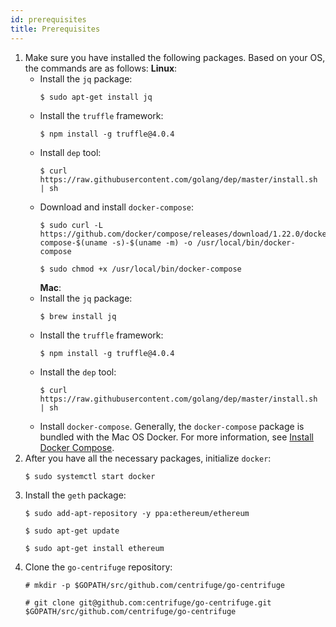 ```yaml
---
id: prerequisites
title: Prerequisites
---
```

 1. Make sure you have installed the following packages. Based on your OS, the commands are as follows:
      **Linux**:
     * Install the `jq` package:
         ```
        $ sudo apt-get install jq
        ```
     * Install the `truffle` framework:
         ```
        $ npm install -g truffle@4.0.4
        ```
     * Install `dep` tool:
         ```
        $ curl https://raw.githubusercontent.com/golang/dep/master/install.sh | sh
        ```
     * Download and install `docker-compose`:
         ```
        $ sudo curl -L https://github.com/docker/compose/releases/download/1.22.0/docker-compose-$(uname -s)-$(uname -m) -o /usr/local/bin/docker-compose
        ```
         ```
        $ sudo chmod +x /usr/local/bin/docker-compose
        ```
        **Mac**:
      * Install the `jq` package:
         ```
        $ brew install jq
        ```
      * Install the `truffle` framework:
         ```
        $ npm install -g truffle@4.0.4
        ```
     * Install the `dep` tool:
          ```
        $ curl https://raw.githubusercontent.com/golang/dep/master/install.sh | sh
        ```
     * Install `docker-compose`. Generally, the `docker-compose` package is bundled with the Mac OS Docker. For more information, see [Install Docker Compose](https://docs.docker.com/compose/install/#install-compose).
 2. After you have all the necessary packages, initialize `docker`:
     ```
    $ sudo systemctl start docker
    ```
 3. Install the `geth` package:
     ```
    $ sudo add-apt-repository -y ppa:ethereum/ethereum
    ```
     ```
    $ sudo apt-get update
    ```
     ```
    $ sudo apt-get install ethereum
    ```
4. Clone the `go-centrifuge` repository:
    ```
    # mkdir -p $GOPATH/src/github.com/centrifuge/go-centrifuge
    ```
     ```
    # git clone git@github.com:centrifuge/go-centrifuge.git $GOPATH/src/github.com/centrifuge/go-centrifuge
    ```
